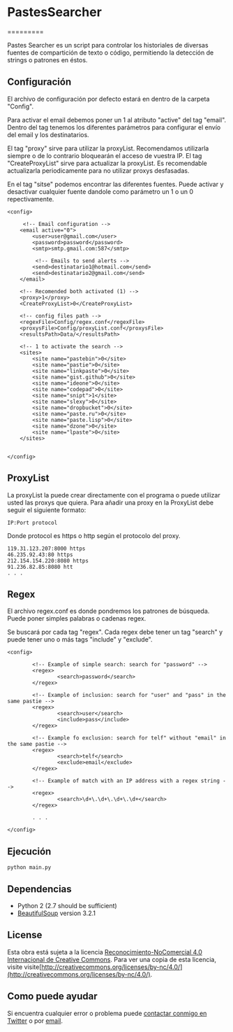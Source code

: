# PastesSearcher
=========

Pastes Searcher es un script para controlar los historiales de diversas fuentes de compartición de texto o código, permitiendo la detección de strings o patrones en éstos.


Configuración
------------
El archivo de configuración por defecto estará en dentro de la carpeta "Config".

Para activar el email debemos poner un 1 al atributo "active" del tag "email".
Dentro del tag tenemos los diferentes parámetros para configurar el envío del email y los destinatarios.

El tag "proxy" sirve para utilizar la proxyList. Recomendamos utilizarla siempre o de lo contrario bloquearán el acceso de vuestra IP.
El tag "CreateProxyList" sirve para actualizar la proxyList. Es recomendable actualizarla periodicamente para no utilizar proxys desfasadas.

En el tag "sitse" podemos encontrar las diferentes fuentes.
Puede activar y desactivar cualquier fuente dandole como parámetro un 1 o un 0 repectivamente.


```
<config>

     <!-- Email configuration -->
    <email active="0">
        <user>user@gmail.com</user>
        <password>password</password>
        <smtp>smtp.gmail.com:587</smtp>

         <!-- Emails to send alerts -->
        <send>destinatario1@hotmail.com</send>
        <send>destinatario2@gmail.com</send>
    </email>

    <!-- Recomended both activated (1) -->
    <proxy>1</proxy>
    <CreateProxyList>0</CreateProxyList>

    <!-- config files path -->
    <regexFile>Config/regex.conf</regexFile>
    <proxysFile>Config/proxyList.conf</proxysFile>
    <resultsPath>Data/</resultsPath>

    <!-- 1 to activate the search -->
    <sites>
        <site name="pastebin">0</site>
        <site name="pastie">0</site>
        <site name="linkpaste">0</site>
        <site name="gist.github">0</site>
        <site name="ideone">0</site>
        <site name="codepad">0</site>
        <site name="snipt">1</site>
        <site name="slexy">0</site>
        <site name="dropbucket">0</site>
        <site name="paste.ru">0</site>
        <site name="paste.lisp">0</site>
        <site name="dzone">0</site>
        <site name="lpaste">0</site>
    </sites>


</config>
```

ProxyList
------------
La proxyList la puede crear directamente con el programa o puede utilizar usted las proxys que quiera. Para añadir una proxy en la ProxyList debe seguir el siguiente formato:
```
IP:Port protocol
```

Donde protocol es https o http según el protocolo del proxy.

```
119.31.123.207:8000 https
46.235.92.43:80 https
212.154.154.220:8080 https
91.236.82.85:8080 htt
. . .
```

Regex
------------
El archivo regex.conf es donde pondremos los patrones de búsqueda. Puede poner simples palabras o cadenas regex.

Se buscará por cada tag "regex".
Cada regex debe tener un tag "search" y puede tener uno o más tags "include" y "exclude".


```
<config>

        <!-- Example of simple search: search for "password" -->
        <regex>
                <search>password</search>
        </regex>

        <!-- Example of inclusion: search for "user" and "pass" in the same pastie -->
        <regex>
                <search>user</search>
                <include>pass</include>
        </regex>

        <!-- Example fo exclusion: search for telf" without "email" in the same pastie -->
        <regex>
                <search>telf</search>
		        <exclude>email</exclude>
        </regex>

        <!-- Example of match with an IP address with a regex string -->
        <regex>
                <search>\d+\.\d+\.\d+\.\d+</search>
        </regex>

        . . .

</config>
```


Ejecución
------------
```
python main.py
```

Dependencias
------------
* Python 2 (2.7 should be sufficient)
* [BeautifulSoup](https://pypi.python.org/pypi/BeautifulSoup/3.2.1) version 3.2.1

License
-------
Esta obra está sujeta a la licencia [Reconocimiento-NoComercial 4.0 Internacional de Creative Commons](http://creativecommons.org/licenses/by-nc/4.0/). Para ver una copia de esta licencia, visite visite[http://creativecommons.org/licenses/by-nc/4.0/](http://creativecommons.org/licenses/by-nc/4.0/).


Como puede ayudar
----------------

Si encuentra cualquier error o problema puede [contactar conmigo en Twitter](https://twitter.com/miqueltur) o por [email](mailto:miquel.tur.m@gmail.com).